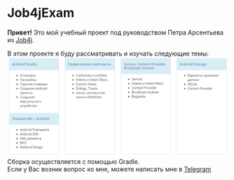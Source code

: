 # Job4jExam
   **Привет!** Это мой учебный проект под руководством Петра Арсентьева из [Job4j](https://job4j.ru/). 
   
   
   В этом проекте я буду рассматривать и изучать следующие темы:
  ![Image of themes](https://raw.githubusercontent.com/AlekseevArtem/Job4jExam/master/images/android%20themes.png)
  Сборка осуществляется с помощью Gradle.  
  Если у Вас возник вопрос ко мне, можете написать мне в [Telegram](https://tlgg.ru/Vesper1953)

